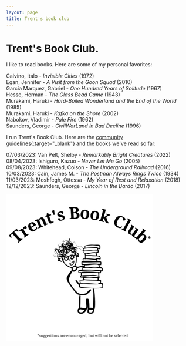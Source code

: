 ```yaml
---
layout: page
title: Trent's book club
---
```


# Trent's Book Club.

I like to read books. Here are some of my personal favorites:

Calvino, Italo - *Invisible Cities* (1972) \
Egan, Jennifer - *A Visit from the Goon Squad* (2010) \
Garcia Marquez, Gabriel - *One Hundred Years of Solitude* (1967) \
Hesse, Herman - *The Glass Bead Game* (1943) \
Murakami, Haruki - *Hard-Boiled Wonderland and the End of the World* (1985) \
Murakami, Haruki - *Kafka on the Shore* (2002) \
Nabokov, Vladimir - *Pale Fire* (1962) \
Saunders, George - *CivilWarLand in Bad Decline* (1996)

I run Trent's Book Club. Here are the [community guidelines](https://docs.google.com/document/d/1-sjWrt8bizXn5u8OWppDBE8s5gKnXoA6tz9os0eFwsE/edit?usp=sharing){:target="_blank"} and the books we've read so far:

07/03/2023: Van Pelt, Shelby - *Remarkably Bright Creatures* (2022) \
08/04/2023: Ishiguro, Kazuo - *Never Let Me Go* (2005) \
09/08/2023: Whitehead, Colson - *The Underground Railroad* (2016) \
10/03/2023: Cain, James M. - *The Postman Always Rings Twice* (1934) \
11/03/2023: Moshfegh, Ottessa - *My Year of Rest and Relaxation* (2018) \
12/12/2023: Saunders, George - *Lincoln in the Bardo* (2017)

<img src="/assets/tbc.png" alt="Trent's Book Club Logo" width="400"/>
